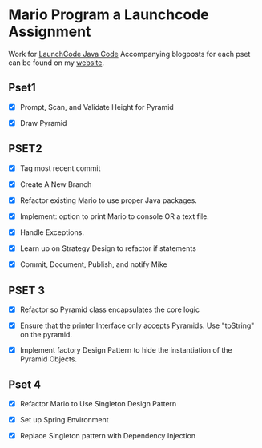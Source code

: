 # Mario Program a Launchcode Assignment

Work for [LaunchCode Java Code](https://www.github.com/dceu/launchcode-java-class)
Accompanying blogposts for each pset can be found on my [website](https://www.donovanuy.com/mario/index.html).

## Pset1

- [x] Prompt, Scan, and Validate Height for Pyramid

- [x] Draw Pyramid

## PSET2

- [x] Tag most recent commit

- [x] Create A New Branch

- [x] Refactor existing Mario to use proper Java packages.

- [x] Implement: option to print Mario to console OR a text file.

- [x] Handle Exceptions.

- [x] Learn up on Strategy Design to refactor if statements

- [x] Commit, Document, Publish, and notify Mike

## PSET 3

- [x] Refactor so Pyramid class encapsulates the core logic

- [x] Ensure that the printer Interface only accepts Pyramids. Use "toString" on the pyramid.

- [x] Implement factory Design Pattern to hide the instantiation of the Pyramid Objects.

## Pset 4

- [x] Refactor Mario to Use Singleton Design Pattern

- [x] Set up Spring Environment

- [x] Replace Singleton pattern with Dependency Injection